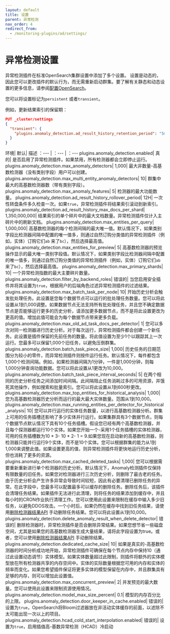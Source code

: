 ```yaml
---
layout: default
title: 设置
parent: 异常检测
nav_order: 4
redirect_from: 
  - /monitoring-plugins/ad/settings/
---
```


# 异常检测设置

异常检测插件在标准OpenSearch集群设置中添加了多个设置。
设置是动态的，因此您可以更改插件的默认行为，而无需重新启动群集。要了解有关静态和动态设置的更多信息，请参阅[配置OpenSearch]({{site.url}}{{site.baseurl}}/install-and-configure/configuring-opensearch/index/)。

您可以将设置标记为`persistent` 或者`transient`。

例如，更新结果索引的保留期：

```json
PUT _cluster/settings
{
  "transient": {
    "plugins.anomaly_detection.ad_result_history_retention_period": "5m"
  }
}
```

环境| 默认| 描述
：--- | ：--- | ：---
plugins.anomaly_detection.enabled| 真的| 是否启用了异常检测插件。如果禁用，所有检测器都会立即停止运行。
plugins.anomaly_detection.max_anomaly_detectors| 1,000| 最大非数量-高基数检测器（没有类别字段）用户可以创建。
plugins.anomaly_detection.max_multi_entity_anomaly_detectors| 10| 群集中最大的高基数检测器数（带有类别字段）。
plugins.anomaly_detection.max_anomaly_features| 5| 检测器的最大功能数量。
plugins.anomaly_detection.ad_result_history_rollover_period| 12H| 一次性转盘条件多久检查一次。如果`true`，异常检测插件将结果索引滚动到新索引。
plugins.anomaly_detection.ad_result_history_max_docs_per_shard| 1,350,000,000| 结果索引的单个碎片中的最大文档数量。异常检测插件仅计入主碎片中的刷新文档。
plugins.anomaly_detection.max_entities_per_query| 1,000,000| 高基数检测器的每个检测间隔的最大唯一值。默认情况下，如果类别字段比检测器间隔中配置的唯一值多，则通过自然订购分类值的异常检测插件（例如，实体）订购它们`ab` 来了`bc`），然后选择最高值。
plugins.anomaly_detection.max_entities_for_preview| 5| 高基数检测器的预览操作显示的最大唯一类别字段值。默认情况下，如果类别字段比检测器间隔中配置的唯一值多，则通过自然订购分类值的异常检测插件（例如，实体）订购它们`ab` 来了`bc`），然后选择最高值。
plugins.anomaly_detection.max_primary_shards| 10| 一个异常检测指数的最大主要碎片数量。
plugins.anomaly_detection.filter_by_backend_roles| 错误的| 当您启用安全插件并将其设置为`true`，根据用户的后端角色过滤异常检测插件的过滤结果。
plugins.anomaly_detection.max_batch_task_per_node| 10| 开始历史分析会触发批处理任务。此设置是您每个数据节点可以运行的批处理任务数量。您可以将此设置从1到1,000调整。如果数据节点无法支持所有批处理任务，并且您不确定数据节点是否能够运行更多的历史分析，请添加更多数据节点，而不是将此设置更改为更高的值。增加此值可能会为每个数据节点带来更多负载。
plugins.anomaly_detection.max_old_ad_task_docs_per_detector| 1| 您可以多次对同一检测器进行历史分析。对于每次运行，异常检测插件都会创建一个新任务。此设置是插件保留的先前任务的数量。将此值设置为至少1个以跟踪其上一次运行。您最多可以保留1,000个旧任务，以避免压倒群集。
plugins.anomaly_detection.batch_task_piece_size| 1,000| 历史任务的日期范围分为较小的零件，而异常检测插件则按件运行任务。默认情况下，每件都包含1,000个检测间隔。例如，如果检测器间隔为1分钟，一件是1,000分钟，则每1,000分钟查询功能数据。您可以将此设置从1更改为10,000。
plugins.anomaly_detection.batch_task_piece_interval_seconds| 5| 在两个相同的历史分析任务之间添加时间间隔。此间隔阻止任务消耗过多的可用资源，并饿死其他操作，例如搜索和批量索引。您可以将此设置从1到600秒更改。
plugins.anomaly_detection.max_top_entities_for_historical_analysis| 1,000| 您为高基数检测器历史分析而运行的最大最大实体数量。范围从1到10,000。
plugins.anomaly_detection.max_running_entities_per_detector_for_historical_analysis| 10| 您可以并行运行的实体任务数量，以进行高基数检测器分析。群集上可用的任务插槽还影响了多少实体并行运行。如果集群具有3个数据节点，则每个数据节点默认情况下具有10个任务插槽。假设您已经有两个高基数检测器，并且每个探测器都运行10个实体。如果您开始一个-采用1个任务插槽的实体检测器，可用的任务插槽数为10 * 3- 10 * 2- 1 = 9.如果您现在启动新的高基数检测器，则检测器只能并行运行9个实体，而不是10个实体。您可以根据群集的能力从1到1,000来调整此值。如果设置更高的值，则异常检测插件将更快地运行历史分析，但也消耗了更多的资源。
plugins.anomaly_detection.max_cached_deleted_tasks| 1,000| 您可以根据需要重新重新进行单个检测器的历史分析。默认情况下，Anomaly检测插件仅保持有限数量的旧任务。如果您对检测器进行三次历史分析，则删除了最古老的任务。由于历史分析会产生许多异常会导致时间较短，因此有必要清理已删除任务的异常。在此字段中，您最多可以配置最多可以缓存的删除任务。删除任务后，该插件会清理任务结果。如果插件无法进行此清理，则将任务的结果添加到缓存中，并且每小时的CRON作业执行清理工作。您可以使用此设置来限制在缓存中输入多少旧任务，以避免DDOS攻击。一个小时后，如果仍然在缓存中找到旧任务结果，请使用[删除检测器结果API]({{site.url}}{{site.baseurl}}/monitoring-plugins/ad/api/#delete-detector-results) 手动删除任务结果。您可以将此设置从1到10,000。
plugins.anomaly_detection.delete_anomaly_result_when_delete_detector| 错误的| 删除检测器时，异常检测插件是否会删除异常结果。如果您想节省一些磁盘空间，尤其是如果您的高基数检测器生成大量结果，请将此字段设置为true。或者，您可以使用[删除检测器结果API]({{site.url}}{{site.baseurl}}/monitoring-plugins/ad/api/#delete-detector-results) 手动删除结果。
plugins.anomaly_detection.dedicated_cache_size| 10| 如果是真实的-高基数检测器的时间分析成功地开始，异常检测插件可确保在每个节点内存中保持10（通过此设置动态调节）实体模型。如果实体数量超过此限制，则插件将额外的实体模型放在所有检测器共享的内存空间中。实体的实际数量根据您可用的内存和实体的频率而变化。如果您希望插件保证将更多实体的模型保留在内存中，并且群集具有足够的内存，则可以增加此设置值。
plugins.anomaly_detection.max_concurrent_preview| 2| 并发预览的最大数量。您可以使用此设置来限制资源使用情况。
plugins.anomaly_detection.model_max_size_percent| 0.1| 模型的内存百分比的上限。
plugins.anomaly_detection.door_keeper_in_cache.enabled| 错误的| 设置为`true`，OpenSearch将Bloom过滤器放在非活动实体缓存的前面，以滤除不太可能出现一次以上的项目。
plugins.anomaly_detection.hcad_cold_start_interpolation.enabled| 错误的| 设置为`true`，启用插值高-基数异常检测（HCAD）冷启动

